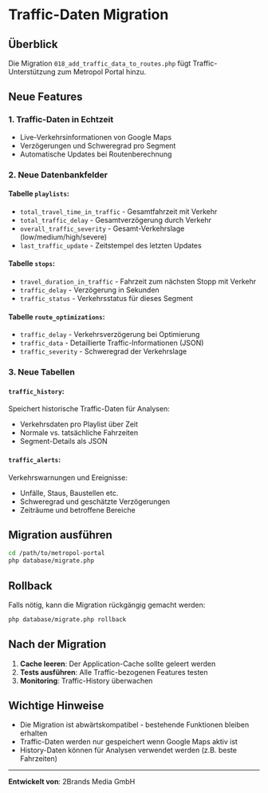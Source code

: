 # Traffic-Daten Migration

## Überblick

Die Migration `018_add_traffic_data_to_routes.php` fügt Traffic-Unterstützung zum Metropol Portal hinzu.

## Neue Features

### 1. Traffic-Daten in Echtzeit
- Live-Verkehrsinformationen von Google Maps
- Verzögerungen und Schweregrad pro Segment
- Automatische Updates bei Routenberechnung

### 2. Neue Datenbankfelder

#### Tabelle `playlists`:
- `total_travel_time_in_traffic` - Gesamtfahrzeit mit Verkehr
- `total_traffic_delay` - Gesamtverzögerung durch Verkehr
- `overall_traffic_severity` - Gesamt-Verkehrslage (low/medium/high/severe)
- `last_traffic_update` - Zeitstempel des letzten Updates

#### Tabelle `stops`:
- `travel_duration_in_traffic` - Fahrzeit zum nächsten Stopp mit Verkehr
- `traffic_delay` - Verzögerung in Sekunden
- `traffic_status` - Verkehrsstatus für dieses Segment

#### Tabelle `route_optimizations`:
- `traffic_delay` - Verkehrsverzögerung bei Optimierung
- `traffic_data` - Detaillierte Traffic-Informationen (JSON)
- `traffic_severity` - Schweregrad der Verkehrslage

### 3. Neue Tabellen

#### `traffic_history`:
Speichert historische Traffic-Daten für Analysen:
- Verkehrsdaten pro Playlist über Zeit
- Normale vs. tatsächliche Fahrzeiten
- Segment-Details als JSON

#### `traffic_alerts`:
Verkehrswarnungen und Ereignisse:
- Unfälle, Staus, Baustellen etc.
- Schweregrad und geschätzte Verzögerungen
- Zeiträume und betroffene Bereiche

## Migration ausführen

```bash
cd /path/to/metropol-portal
php database/migrate.php
```

## Rollback

Falls nötig, kann die Migration rückgängig gemacht werden:

```bash
php database/migrate.php rollback
```

## Nach der Migration

1. **Cache leeren**: Der Application-Cache sollte geleert werden
2. **Tests ausführen**: Alle Traffic-bezogenen Features testen
3. **Monitoring**: Traffic-History überwachen

## Wichtige Hinweise

- Die Migration ist abwärtskompatibel - bestehende Funktionen bleiben erhalten
- Traffic-Daten werden nur gespeichert wenn Google Maps aktiv ist
- History-Daten können für Analysen verwendet werden (z.B. beste Fahrzeiten)

---

**Entwickelt von**: 2Brands Media GmbH